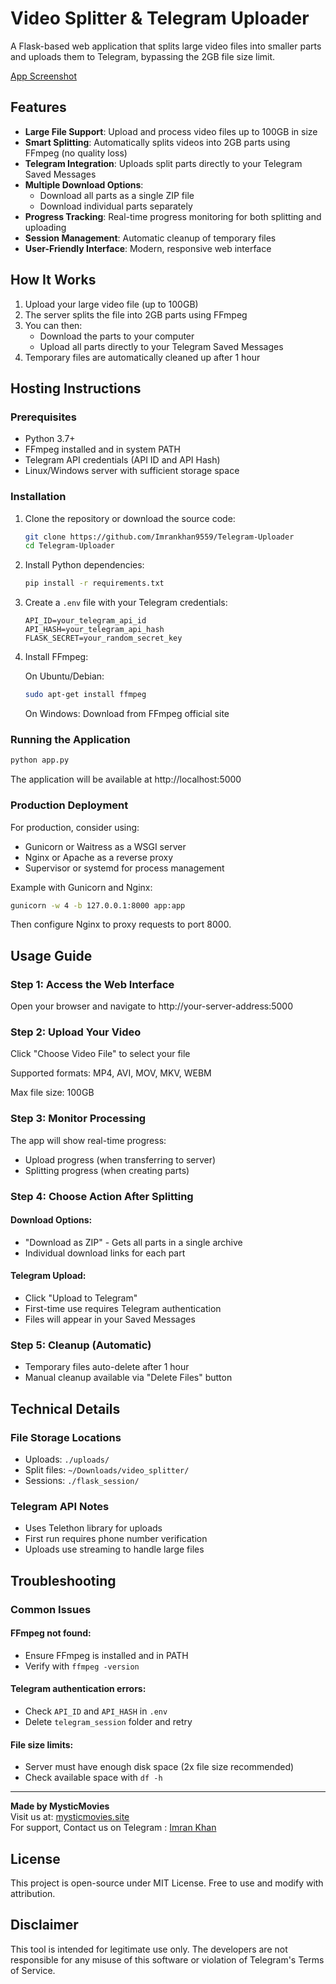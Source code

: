# Video Splitter & Telegram Uploader

A Flask-based web application that splits large video files into smaller parts and uploads them to Telegram, bypassing the 2GB file size limit.

[App Screenshot](https://raw.githubusercontent.com/Imrankhan9559/Telegram-Uploader/refs/heads/main/Assets/Screenshot%202025-06-14%20002115.png)

## Features

- **Large File Support**: Upload and process video files up to 100GB in size
- **Smart Splitting**: Automatically splits videos into 2GB parts using FFmpeg (no quality loss)
- **Telegram Integration**: Uploads split parts directly to your Telegram Saved Messages
- **Multiple Download Options**:
  - Download all parts as a single ZIP file
  - Download individual parts separately
- **Progress Tracking**: Real-time progress monitoring for both splitting and uploading
- **Session Management**: Automatic cleanup of temporary files
- **User-Friendly Interface**: Modern, responsive web interface

## How It Works

1. Upload your large video file (up to 100GB)
2. The server splits the file into 2GB parts using FFmpeg
3. You can then:
   - Download the parts to your computer
   - Upload all parts directly to your Telegram Saved Messages
4. Temporary files are automatically cleaned up after 1 hour

## Hosting Instructions

### Prerequisites

- Python 3.7+
- FFmpeg installed and in system PATH
- Telegram API credentials (API ID and API Hash)
- Linux/Windows server with sufficient storage space

### Installation

1. Clone the repository or download the source code:
   ```bash
   git clone https://github.com/Imrankhan9559/Telegram-Uploader
   cd Telegram-Uploader
   ```

2. Install Python dependencies:
   ```bash
   pip install -r requirements.txt
   ```

3. Create a `.env` file with your Telegram credentials:
   ```env
   API_ID=your_telegram_api_id
   API_HASH=your_telegram_api_hash
   FLASK_SECRET=your_random_secret_key
   ```

4. Install FFmpeg:

   On Ubuntu/Debian:
   ```bash
   sudo apt-get install ffmpeg
   ```

   On Windows: Download from FFmpeg official site

### Running the Application
```bash
python app.py
```
The application will be available at http://localhost:5000

### Production Deployment
For production, consider using:

- Gunicorn or Waitress as a WSGI server
- Nginx or Apache as a reverse proxy
- Supervisor or systemd for process management

Example with Gunicorn and Nginx:
```bash
gunicorn -w 4 -b 127.0.0.1:8000 app:app
```
Then configure Nginx to proxy requests to port 8000.

## Usage Guide

### Step 1: Access the Web Interface
Open your browser and navigate to http://your-server-address:5000

### Step 2: Upload Your Video
Click "Choose Video File" to select your file

Supported formats: MP4, AVI, MOV, MKV, WEBM

Max file size: 100GB

### Step 3: Monitor Processing
The app will show real-time progress:

- Upload progress (when transferring to server)
- Splitting progress (when creating parts)

### Step 4: Choose Action After Splitting

#### Download Options:
- "Download as ZIP" - Gets all parts in a single archive
- Individual download links for each part

#### Telegram Upload:
- Click "Upload to Telegram"
- First-time use requires Telegram authentication
- Files will appear in your Saved Messages

### Step 5: Cleanup (Automatic)
- Temporary files auto-delete after 1 hour
- Manual cleanup available via "Delete Files" button

## Technical Details

### File Storage Locations
- Uploads: `./uploads/`
- Split files: `~/Downloads/video_splitter/`
- Sessions: `./flask_session/`

### Telegram API Notes
- Uses Telethon library for uploads
- First run requires phone number verification
- Uploads use streaming to handle large files

## Troubleshooting

### Common Issues

#### FFmpeg not found:
- Ensure FFmpeg is installed and in PATH
- Verify with `ffmpeg -version`

#### Telegram authentication errors:
- Check `API_ID` and `API_HASH` in `.env`
- Delete `telegram_session` folder and retry

#### File size limits:
- Server must have enough disk space (2x file size recommended)
- Check available space with `df -h`

---

**Made by MysticMovies**  
Visit us at: [mysticmovies.site](http://mysticmovies.site)  
For support, Contact us on Telegram : [Imran Khan](https://telegram.me/imrankhan95)

## License

This project is open-source under MIT License. Free to use and modify with attribution.

## Disclaimer

This tool is intended for legitimate use only. The developers are not responsible for any misuse of this software or violation of Telegram's Terms of Service.
